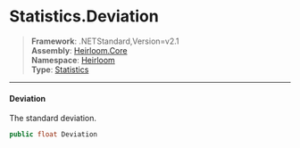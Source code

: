 # Statistics.Deviation

> **Framework**: .NETStandard,Version=v2.1  
> **Assembly**: [Heirloom.Core][0]  
> **Namespace**: [Heirloom][0]  
> **Type**: [Statistics][1]  

--------------------------------------------------------------------------------

#### Deviation

The standard deviation.

```cs
public float Deviation
```

[0]: ../Heirloom.Core.md
[1]: Heirloom.Statistics.md
